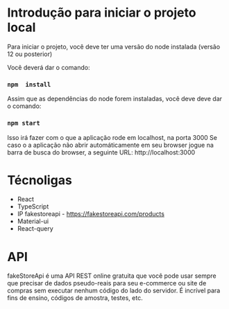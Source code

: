 # Introdução para iniciar o projeto local
Para iniciar o projeto, você deve ter uma versão do node instalada (versão 12 ou posterior)

Você deverá dar o comando:
### `npm  install`

Assim que as dependências do node forem instaladas, você deve deve dar o comando:

### `npm start`

Isso irá fazer com o que a aplicação rode em localhost, na porta 3000
Se caso o a aplicação não abrir automáticamente em seu  browser jogue na barra de busca do browser, a seguinte URL: http://localhost:3000

# Técnoligas
- React 
- TypeScript
- IP fakestoreapi - https://fakestoreapi.com/products
- Material-ui
- React-query

# API

fakeStoreApi é uma API REST online gratuita que você pode usar sempre que precisar de dados pseudo-reais para seu e-commerce ou site de compras sem executar nenhum código do lado do servidor. É incrível para fins de ensino, códigos de amostra, testes, etc.


